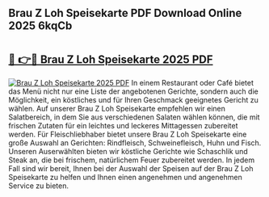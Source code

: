 ## Brau Z Loh Speisekarte PDF Download Online 2025 6kqCb

# <h2><a href="http://gc98wk.nevu.top/?p=Brau+Z+Loh+Speisekarte">🔗 👉🔴 Brau Z Loh Speisekarte 2025 PDF</a></h2>

[![Brau Z Loh Speisekarte 2025 PDF](https://i.imgur.com/dBaPXMq.png)](http://gc98wk.nevu.top/?p=Brau+Z+Loh+Speisekarte)
In einem Restaurant oder Café bietet das Menü nicht nur eine Liste der angebotenen Gerichte, sondern auch die Möglichkeit, ein köstliches und für Ihren Geschmack geeignetes Gericht zu wählen. Auf unserer Brau Z Loh Speisekarte empfehlen wir einen Salatbereich, in dem Sie aus verschiedenen Salaten wählen können, die mit frischen Zutaten für ein leichtes und leckeres Mittagessen zubereitet werden. Für Fleischliebhaber bietet unsere Brau Z Loh Speisekarte eine große Auswahl an Gerichten: Rindfleisch, Schweinefleisch, Huhn und Fisch. Unseren Auserwählten bieten wir köstliche Gerichte wie Schaschlik und Steak an, die bei frischem, natürlichem Feuer zubereitet werden. In jedem Fall sind wir bereit, Ihnen bei der Auswahl der Speisen auf der Brau Z Loh Speisekarte zu helfen und Ihnen einen angenehmen und angenehmen Service zu bieten.
